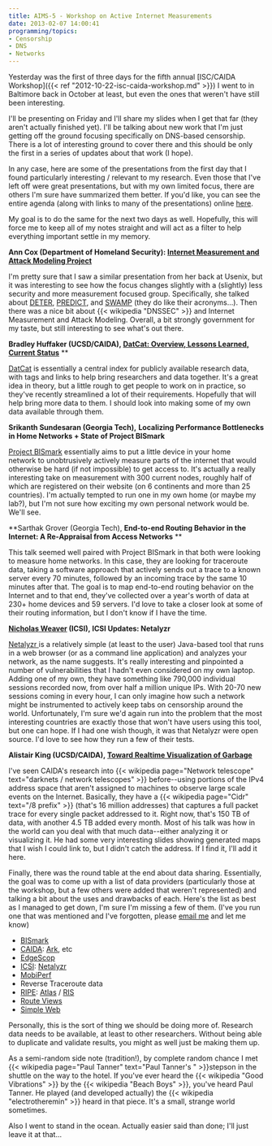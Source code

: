 ```yaml
---
title: AIMS-5 - Workshop on Active Internet Measurements
date: 2013-02-07 14:00:41
programming/topics:
- Censorship
- DNS
- Networks
---
```

Yesterday was the first of three days for the fifth annual [ISC/CAIDA Workshop]({{< ref "2012-10-22-isc-caida-workshop.md" >}}) I went to in Baltimore back in October at least, but even the ones that weren't have still been interesting.

I'll be presenting on Friday and I'll share my slides when I get that far (they aren't actually finished yet). I'll be talking about new work that I'm just getting off the ground focusing specifically on DNS-based censorship. There is a lot of interesting ground to cover there and this should be only the first in a series of updates about that work (I hope).

<!--more-->

In any case, here are some of the presentations from the first day that I found particularly interesting / relevant to my research. Even those that I've left off were great presentations, but with my own limited focus, there are others I'm sure have summarized them better. If you'd like, you can see the entire agenda (along with links to many of the presentations) online <a title="AIMS-5 Agenda" href="http://www.caida.org/workshops/isma/1302/index.xml#agenda">here</a>.

My goal is to do the same for the next two days as well. Hopefully, this will force me to keep all of my notes straight and will act as a filter to help everything important settle in my memory.

**Ann Cox (Department of Homeland Security): **<a title="Internet Measurement and Attack Modeling Project" href="http://www.caida.org/workshops/isma/1302/slides/aims1302_acox.pdf">Internet Measurement and Attack Modeling Project</a>****

I'm pretty sure that I saw a similar presentation from her back at Usenix, but it was interesting to see how the focus changes slightly with a (slightly) less security and more measurement focused group. Specifically, she talked about <a title="Defense Technology Experimental Research" href="http://www.cyber.st.dhs.gov/deter/">DETER</a>, <a title="Protected Repository for the Defense of Infrastructure Against Cyber Threats" href="https://www.predict.org/">PREDICT</a>, and <a title="Software Assurance Marketplace" href="http://www.cyber.st.dhs.gov/swamp/">SWAMP</a> (they do like their acronyms...). Then there was a nice bit about {{< wikipedia "DNSSEC" >}} and Internet Measurement and Attack Modeling. Overall, a bit strongly government for my taste, but still interesting to see what's out there.

**Bradley Huffaker (UCSD/CAIDA), **<a title="DatCat: Overview, Lessons Learned, Current Status" href="http://www.caida.org/publications/presentations/2013/datcat_lessons_learned">DatCat: Overview, Lessons Learned, Current Status</a>****
**

<a title="DatCat: Home" href="http://www.datcat.org/">DatCat</a> is essentially a central index for publicly available research data, with tags and links to help bring researchers and data together. It's a great idea in theory, but a little rough to get people to work on in practice, so they've recently streamlined a lot of their requirements. Hopefully that will help bring more data to them. I should look into making some of my own data available through them.

**Srikanth Sundesaran (Georgia Tech),** **Localizing Performance Bottlenecks in Home Networks + State of Project BISmark**

<a title="Project BISmark" href="http://projectbismark.net/">Project BISmark</a> essentially aims to put a little device in your home network to unobtrusively actively measure parts of the internet that would otherwise be hard (if not impossible) to get access to. It's actually a really interesting take on measurement with 300 current nodes, roughly half of which are registered on their website (on 6 continents and more than 25 countries). I'm actually tempted to run one in my own home (or maybe my lab?), but I'm not sure how exciting my own personal network would be. We'll see.

**Sarthak Grover (Georgia Tech), **End-to-end Routing Behavior in the Internet: A Re-Appraisal from Access Networks** **

This talk seemed well paired with Project BISmark in that both were looking to measure home networks. In this case, they are looking for traceroute data, taking a software approach that actively sends out a trace to a known server every 70 minutes, followed by an incoming trace by the same 10 minutes after that. The goal is to map end-to-end routing behavior on the Internet and to that end, they've collected over a year's worth of data at 230+ home devices and 59 servers. I'd love to take a closer look at some of their routing information, but I don't know if I have the time.

**<a href="http://www.caida.org/workshops/isma/1302/abstracts.xml#NicholasWeaver">Nicholas Weaver</a> (ICSI), **ICSI Updates: Netalyzr****

<a title="ICSI Netalyzr" href="http://netalyzr.icsi.berkeley.edu/">Netalyzr </a>is a relatively simple (at least to the user) Java-based tool that runs in a web browser (or as a command line application) and analyzes your network, as the name suggests. It's really interesting and pinpointed a number of vulnerabilities that I hadn't even considered on my own laptop. Adding one of my own, they have something like 790,000 individual sessions recorded now, from over half a million unique IPs. With 20-70 new sessions coming in every hour, I can only imagine how such a network might be instrumented to actively keep tabs on censorship around the world. Unfortunately, I'm sure we'd again run into the problem that the most interesting countries are exactly those that won't have users using this tool, but one can hope. If I had one wish though, it was that Netalyzr were open source. I'd love to see how they run a few of their tests.

**Alistair King (UCSD/CAIDA), **<a title="Toward Realtime Visualization of Garbage" href="http://www.caida.org/publications/presentations/2013/realtime_visualization_garbage/">Toward Realtime Visualization of Garbage</a>****

I've seen CAIDA's research into {{< wikipedia page="Network telescope" text="darknets / network telescopes" >}} before--using portions of the IPv4 address space that aren't assigned to machines to observe large scale events on the Internet. Basically, they have a {{< wikipedia page="Cidr" text="/8 prefix" >}} (that's 16 million addresses) that captures a full packet trace for every single packet addressed to it. Right now, that's 150 TB of data, with another 4.5 TB added every month. Most of his talk was how in the world can you deal with that much data--either analyzing it or visualizing it. He had some very interesting slides showing generated maps that I wish I could link to, but I didn't catch the address. If I find it, I'll add it here.

Finally, there was the round table at the end about data sharing. Essentially, the goal was to come up with a list of data providers (particularly those at the workshop, but a few others were added that weren't represented) and talking a bit about the uses and drawbacks of each. Here's the list as best as I managed to get down, I'm sure I'm missing a few of them. (I've you run one that was mentioned and I've forgotten, please <a title="my email address" href="mailto:me@jverkamp.com">email me</a> and let me know)

* [BISmark](http://projectbismark.net/ "Project BISmark")
* [CAIDA](http://www.caida.org/home/ "CAIDA"): [Ark](http://www.caida.org/projects/ark/ "CAIDA - Ark"), etc
* [EdgeScop](http://www.aqualab.cs.northwestern.edu/projects/EdgeScope.html "EdgeScope")
* [ICSI](http://www.icsi.berkeley.edu/icsi/ "ISCI at UC Berkeley"): [Netalyzr](http://netalyzr.icsi.berkeley.edu/ "Netalyzr")
* [MobiPerf](http://www.mobiperf.com/ "MobiPerf")
* Reverse Traceroute data
* [RIPE](https://www.ripe.net/ "RIPE"): [Atlas](https://atlas.ripe.net/ "Home - RIPE Atlast") / [RIS](http://www.ris.ripe.net/ "RIPE Routing Information Services")
* [Route Views](http://www.routeviews.org/ "Route Views")
* [Simple Web](http://www.simpleweb.org/ "The Simple Web Homepage")

Personally, this is the sort of thing we should be doing more of. Research data needs to be available, at least to other researchers. Without being able to duplicate and validate results, you might as well just be making them up.

As a semi-random side note (tradition!), by complete random chance I met {{< wikipedia page="Paul Tanner" text="Paul Tanner's " >}}stepson in the shuttle on the way to the hotel. If you've ever heard the {{< wikipedia "Good Vibrations" >}} by the {{< wikipedia "Beach Boys" >}}, you've heard Paul Tanner. He played (and developed actually) the {{< wikipedia "electrotheremin" >}} heard in that piece. It's a small, strange world sometimes.

Also I went to stand in the ocean. Actually easier said than done; I'll just leave it at that...